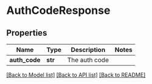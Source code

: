 # AuthCodeResponse

## Properties
Name | Type | Description | Notes
------------ | ------------- | ------------- | -------------
**auth_code** | **str** | The auth code | 

[[Back to Model list]](../README.md#documentation-for-models) [[Back to API list]](../README.md#documentation-for-api-endpoints) [[Back to README]](../README.md)



